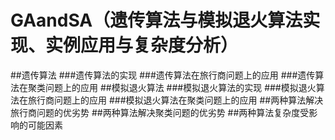 # GAandSA（遗传算法与模拟退火算法实现、实例应用与复杂度分析）
##遗传算法
###遗传算法的实现
###遗传算法在旅行商问题上的应用
###遗传算法在聚类问题上的应用
##模拟退火算法
###模拟退火算法的实现
###模拟退火算法在旅行商问题上的应用
###模拟退火算法在聚类问题上的应用
##两种算法解决旅行商问题的优劣势
##两种算法解决聚类问题的优劣势
##两种算法复杂度受影响的可能因素